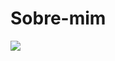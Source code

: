 # Sobre-mim

<img src="	https://img.shields.io/badge/Microsoft_Excel-217346?style=for-the-badge&logo=microsoft-excel&logoColor=white">
